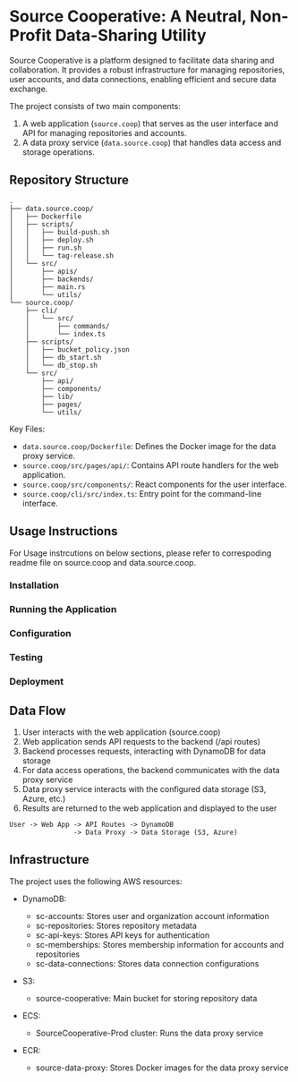 # Source Cooperative: A Neutral, Non-Profit Data-Sharing Utility

Source Cooperative is a platform designed to facilitate data sharing and collaboration. It provides a robust infrastructure for managing repositories, user accounts, and data connections, enabling efficient and secure data exchange.

The project consists of two main components:
1. A web application (`source.coop`) that serves as the user interface and API for managing repositories and accounts.
2. A data proxy service (`data.source.coop`) that handles data access and storage operations.

## Repository Structure

```
.
├── data.source.coop/
│   ├── Dockerfile
│   ├── scripts/
│   │   ├── build-push.sh
│   │   ├── deploy.sh
│   │   ├── run.sh
│   │   └── tag-release.sh
│   └── src/
│       ├── apis/
│       ├── backends/
│       ├── main.rs
│       └── utils/
└── source.coop/
    ├── cli/
    │   └── src/
    │       ├── commands/
    │       └── index.ts
    ├── scripts/
    │   ├── bucket_policy.json
    │   ├── db_start.sh
    │   └── db_stop.sh
    └── src/
        ├── api/
        ├── components/
        ├── lib/
        ├── pages/
        └── utils/
```

Key Files:
- `data.source.coop/Dockerfile`: Defines the Docker image for the data proxy service.
- `source.coop/src/pages/api/`: Contains API route handlers for the web application.
- `source.coop/src/components/`: React components for the user interface.
- `source.coop/cli/src/index.ts`: Entry point for the command-line interface.

## Usage Instructions
For Usage instrcutions on below sections, please refer to correspoding readme file on source.coop and data.source.coop.

### Installation
### Running the Application
### Configuration
### Testing
### Deployment


## Data Flow

1. User interacts with the web application (source.coop)
2. Web application sends API requests to the backend (/api routes)
3. Backend processes requests, interacting with DynamoDB for data storage
4. For data access operations, the backend communicates with the data proxy service
5. Data proxy service interacts with the configured data storage (S3, Azure, etc.)
6. Results are returned to the web application and displayed to the user

```
User -> Web App -> API Routes -> DynamoDB
                -> Data Proxy -> Data Storage (S3, Azure)
```

## Infrastructure

The project uses the following AWS resources:

- DynamoDB:
  - sc-accounts: Stores user and organization account information
  - sc-repositories: Stores repository metadata
  - sc-api-keys: Stores API keys for authentication
  - sc-memberships: Stores membership information for accounts and repositories
  - sc-data-connections: Stores data connection configurations

- S3:
  - source-cooperative: Main bucket for storing repository data

- ECS:
  - SourceCooperative-Prod cluster: Runs the data proxy service

- ECR:
  - source-data-proxy: Stores Docker images for the data proxy service
